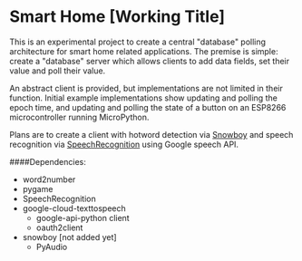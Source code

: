 # Smart Home [Working Title]
This is an experimental project to create a central "database" polling architecture for smart home related applications.
The premise is simple: create a "database" server which allows clients to add data fields, set their value and poll their value.

An abstract client is provided, but implementations are not limited in their function.
Initial example implementations show updating and polling the epoch time, and updating and polling the state of a
button on an ESP8266 microcontroller running MicroPython.

Plans are to create a client with hotword detection via [Snowboy](https://github.com/Kitt-AI/snowboy)
and speech recognition via [SpeechRecognition](https://github.com/Uberi/speech_recognition) using Google speech API.

####Dependencies:
- word2number
- pygame
- SpeechRecognition
- google-cloud-texttospeech
  - google-api-python client
  - oauth2client
- snowboy [not added yet]
  - PyAudio

